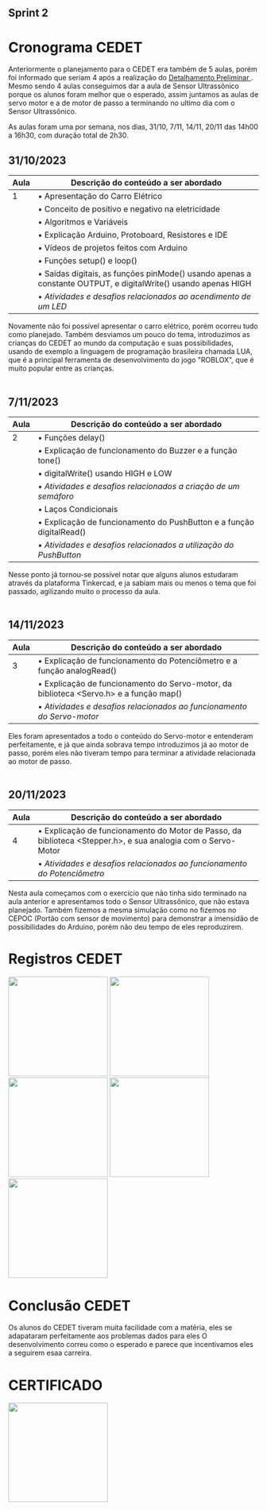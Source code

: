 ## Sprint 2

# Cronograma CEDET

Anteriormente o planejamento para o CEDET era também de 5 aulas, porém foi informado que seriam 4 após a realização do <a href="3-Detalhamento preliminar.md"> Detalhamento Preliminar </a>.
Mesmo sendo 4 aulas conseguimos dar a aula de Sensor Ultrassônico porque os alunos foram melhor que o esperado, assim juntamos as aulas de servo motor e a de motor de passo a terminando no ultimo dia com o Sensor Ultrassônico.

As aulas foram uma por semana, nos dias, 31/10, 7/11, 14/11, 20/11 das 14h00 a 16h30, com duração total de 2h30.

## 31/10/2023 
| Aula | Descrição do conteúdo a ser abordado                                     | 
| ---- | ------------------------------------------------------------------------ | 
| <!-- ✔️ --> 1   | • Apresentação do Carro Elétrico 
|                | • Conceito de positivo e negativo na eletricidade 
|                | • Algoritmos e Variáveis
|                | • Explicação Arduino, Protoboard, Resistores e IDE 
|                | • Vídeos de projetos feitos com Arduino
|                | • Funções setup() e loop() 
|                | • Saídas digitais, as funções pinMode() usando apenas a constante OUTPUT, e digitalWrite() usando apenas HIGH 
|                | •  <i>Atividades e desafios relacionados ao acendimento de um LED</i>

Novamente não foi possível apresentar o carro elétrico, porém ocorreu tudo como planejado. Também desviamos um pouco do tema, introduzimos as crianças do CEDET ao mundo da computação e suas possibilidades, usando de exemplo a linguagem de programação brasileira chamada LUA, que é a principal ferramenta de desenvolvimento do jogo "ROBLOX", que é muito popular entre as crianças.
<br><br>

## 7/11/2023
| Aula | Descrição do conteúdo a ser abordado                                     | 
| ---- | ------------------------------------------------------------------------ | 
| <!-- ✔️ --> 2   | • Funções delay() 
|                | • Explicação de funcionamento do Buzzer e a função tone() 
|                | • digitalWrite() usando HIGH e LOW
|                | •  <i>Atividades e desafios relacionados a criação de um semáforo</i> 
|                | • Laços Condicionais 
|                | • Explicação de funcionamento do PushButton e a função digitalRead() 
|                | •  <i>Atividades e desafios relacionados a utilização do PushButton</i> 

Nesse ponto já tornou-se possível notar que alguns alunos estudaram através da plataforma Tinkercad, e ja sabiam mais ou menos o tema que foi passado, agilizando muito o processo da aula.
<br><br>

## 14/11/2023
| Aula | Descrição do conteúdo a ser abordado                                     | 
| ---- | ------------------------------------------------------------------------ | 
| <!-- ✔️ --> 3  | • Explicação de funcionamento do Potenciômetro e a função analogRead() 
|               | • Explicação de funcionamento do Servo-motor, da biblioteca <Servo.h> e a função map() 
|               | • <i>Atividades e desafios relacionados ao funcionamento do Servo-motor</i> 

Eles foram apresentados a todo o conteúdo do Servo-motor e entenderam perfeitamente, e já que ainda sobrava tempo introduzimos já ao motor de passo, porém eles não tiveram tempo para terminar a atividade relacionada ao motor de passo.
<br><br>

## 20/11/2023 
| Aula | Descrição do conteúdo a ser abordado                                     | 
| ---- | ------------------------------------------------------------------------ | 
| <!-- ✔️ --> 4 | • Explicação de funcionamento do Motor de Passo, da biblioteca <Stepper.h>, e sua analogia com o Servo-Motor 
|              | • <i>Atividades e desafios relacionados ao funcionamento do Potenciômetro</i> 

Nesta aula começamos com o exercício que não tinha sido terminado na aula anterior e apresentamos todo o Sensor Ultrassônico, que não estava planejado. Também fizemos a mesma simulação como no fizemos no CEPOC (Portão com sensor de movimento) para demonstrar a imensidão de possibilidades do Arduino, porém não deu tempo de eles reproduzirem.

# Registros CEDET
<img src = "https://github.com/ICEI-PUC-Minas-PPC-CC/ppc-cc-2023-2-ment2-manha-roboticacedet/assets/138339001/e70549bf-d1a6-4232-b124-7ede87ef7fe6" height = 200>
<img src = "https://github.com/ICEI-PUC-Minas-PPC-CC/ppc-cc-2023-2-ment2-manha-roboticacedet/assets/138339001/f2066fee-6225-406b-a3a2-30a1d233c53f" height = 200>
<img src = "https://github.com/ICEI-PUC-Minas-PPC-CC/ppc-cc-2023-2-ment2-manha-roboticacedet/assets/138339001/52bea546-2e2f-47d9-a71f-c42d0d3205dd" height = 200>
<img src = "https://github.com/ICEI-PUC-Minas-PPC-CC/ppc-cc-2023-2-ment2-manha-roboticacedet/assets/138339001/fa4a1e60-b818-44ce-96af-1841ee51ed18)" height = 200>
<img src = "https://github.com/ICEI-PUC-Minas-PPC-CC/ppc-cc-2023-2-ment2-manha-roboticacedet/assets/138339001/6f473031-dcf8-4c0f-b2b6-9e572c76c3a7)" height = 200>

# Conclusão CEDET
Os alunos do CEDET tiveram muita facilidade com a matéria, eles se adapataram perfeitamente aos problemas dados para eles
O desenvolvimento correu como o esperado e parece que incentivamos eles a seguirem esaa carreira.

# CERTIFICADO
<img src = "https://github.com/ICEI-PUC-Minas-PPC-CC/ppc-cc-2023-2-ment2-manha-roboticacedet/assets/138339001/82d56699-e0d5-4d52-8929-2bd8f8095a84)" height = 200>
